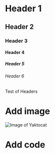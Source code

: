 # Header 1
## Header 2
### Header 3
#### Header 4
##### Header 5
###### Header 6

Test of Headers

# Add image
![Image of Yaktocat](https://octodex.github.com/images/yaktocat.png)

# Add code

<!DOCTYPE html>
<html lang="en">
<head>
    <meta charset="UTF-8">
    <script>
        alert('Hello, World!');
    </script>
</head>
<body>
</body>
</html>
